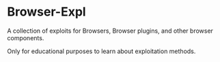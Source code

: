 # Browser-Expl
A collection of exploits for Browsers, Browser plugins, and other browser components.

Only for educational purposes to learn about exploitation methods.
